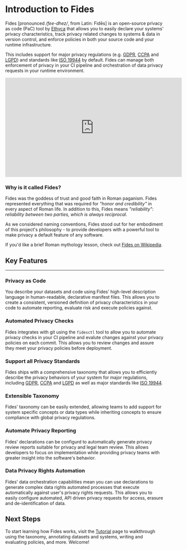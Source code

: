 # Introduction to Fides

Fides [pronounced */fee-dhez/*, from Latin: Fidēs] is an open-source privacy as code (PaC) tool by [Ethyca](https://ethyca.com) that allows you to easily declare your systems' privacy characteristics, track privacy related changes to systems & data in version control, and enforce policies in both your source code and your runtime infrastructure.

This includes support for major privacy regulations (e.g. [GDPR](https://ico.org.uk/for-organisations/guide-to-data-protection/guide-to-the-general-data-protection-regulation-gdpr/), [CCPA](https://ethyca.com/cpra-hub/) and [LGPD](https://iapp.org/news/a/the-new-brazilian-general-data-protection-law-a-detailed-analysis/)) and standards like [ISO 19944](https://www.iso.org/standard/79573.html) by default. Fides can manage both enforcement of privacy in your CI pipeline and orchestration of data privacy requests in your runtime environment.

<iframe width="560" height="315" src="https://www.youtube.com/embed/krFCQ_J_YPk" title="YouTube video player" frameborder="0" allow="accelerometer; autoplay; clipboard-write; encrypted-media; gyroscope; picture-in-picture" allowfullscreen></iframe>

### Why is it called Fides?

Fides was the goddess of trust and good faith in Roman paganism. Fides represented everything that was required for *"honor and credibility"* in every aspect of Roman life. In addition to this, Fides means *"reliability": reliability between two parties, which is always reciprocal*.

As we considered naming conventions, Fides stood out for her embodiment of this project's philosophy - to provide developers with a powerful tool to make privacy a default feature of any software.

If you'd like a brief Roman mythology lesson, check out [Fides on Wikipedia](https://en.wikipedia.org/wiki/Fides_(deity)).


## Key Features
---

### Privacy as Code

You describe your datasets and code using Fides' high-level description language in human-readable, declarative manifest files. This allows you to create a consistent, versioned definition of privacy characteristics in your code to automate reporting, evaluate risk and execute policies against.

### Automated Privacy Checks

Fides integrates with git using the `fidesctl` tool to allow you to automate privacy checks in your CI pipeline and evalute changes against your privacy policies on each commit. This allows you to review changes and assure they meet your privacy policies before deployment.

### Support all Privacy Standards

Fides ships with a comprehensive taxonomy that allows you to efficiently describe the privacy behaviors of your system for major regulations, including [GDPR](https://ico.org.uk/for-organisations/guide-to-data-protection/guide-to-the-general-data-protection-regulation-gdpr/), [CCPA](https://ethyca.com/cpra-hub/) and [LGPD](https://iapp.org/news/a/the-new-brazilian-general-data-protection-law-a-detailed-analysis/) as well as major standards like [ISO 19944](https://www.iso.org/standard/79573.html).

### Extensible Taxonomy

Fides' taxonomy can be easily extended, allowing teams to add support for system specific concepts or data types while inheriting concepts to ensure compliance with global privacy regulations.

### Automate Privacy Reporting

Fides' declarations can be configurd to automatically generate privacy review reports suitable for privacy and legal team review. This allows developers to focus on implementation while providing privacy teams with greater insight into the software's behavior.

### Data Privacy Rights Automation

Fides' data orchestration capabilities mean you can use declarations to generate complex data rights automated processes that execute automatically against user's privacy rights requests. This allows you to easily configure automated, API driven privacy requests for access, erasure and de-identification of data.

## Next Steps

To start learning how Fides works, visit the [Tutorial](tutorial/index.md) page to walkthrough using the taxonomy, annotating datasets and systems, writing and evaluating policies, and more. Welcome!
